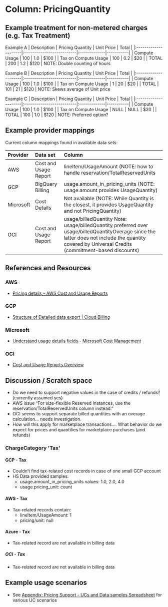 # Column: PricingQuantity

## Example treatment for non-metered charges (e.g. Tax Treatment)

Example A
| Description          | Pricing Quantity          | Unit Price   | Total     |
|:---------------------|:--------------------------|:-------------|-----------|
| Compute Usage        | 100                       | 1.0          | $100      |
| Tax on Compute Usage | 100                       | 0.2          | $20       |
| TOTAL                | 200                       | 1.2          | $120      |
NOTE: Double counting of hours

Example B
| Description          | Pricing Quantity          | Unit Price   | Total     |
|:---------------------|:--------------------------|:-------------|-----------|
| Compute Usage        | 100                       | 1.0          | $100      |
| Tax on Compute Usage | 1                         | 20           | $20       |
| TOTAL                | 101                       | 21           | $120      |
NOTE: Skews average of Unit price

Example C
| Description          | Pricing Quantity          | Unit Price   | Total     |
|:---------------------|:--------------------------|:-------------|-----------|
| Compute Usage        | 100                       | 1.0          | $100      |
| Tax on Compute Usage | NULL                      | NULL         | $20       |
| TOTAL                | 100                       | 1.0          | $120      |
NOTE: Preferred option?

## Example provider mappings

Current column mappings found in available data sets:

| Provider  | Data set                     | Column                   |
|:----------|:-----------------------------|:-------------------------|
| AWS       | Cost and Usage Report        | lineItem/UsageAmount (NOTE: how to handle reservation/TotalReservedUnits|
| GCP       | BigQuery Billing             | usage.amount_in_pricing_units (NOTE: usage.amount provides UsageQuantity) |
| Microsoft | Cost Details                 | Not available (NOTE: While Quantity is the closest, it provides UsageQuantity and not PricingQuantity) |
| OCI       | Cost and Usage Report        | usage/billedQuantity  Note: usage/billedQuantity preferred over usage/billedQuantityOverage since the latter does not include the quantity covered by Universal Credits (commitment-based discounts) |

## References and Resources

### AWS

* [Pricing details - AWS Cost and Usage Reports](https://docs.aws.amazon.com/cur/latest/userguide/pricing-columns.html)

### GCP

* [Structure of Detailed data export | Cloud Billing](https://cloud.google.com/billing/docs/how-to/export-data-bigquery-tables/detailed-usage)

### Microsoft

* [Understand usage details fields - Microsoft Cost Management](https://learn.microsoft.com/en-us/azure/cost-management-billing/automate/understand-usage-details-fields)

### OCI

* [Cost and Usage Reports Overview](https://docs.oracle.com/en-us/iaas/Content/Billing/Concepts/usagereportsoverview.htm)

## Discussion / Scratch space

* Do we need to support negative values in the case of credits / refunds? (currently assumed yes)
* AWS issue “For size-flexible Reserved Instances, use the reservation/TotalReservedUnits column instead.”
* OCI seems to support separate billed quantities with an overage calculation… needs investigation.
* How will this apply for marketplace transactions…. What behavior do we expect for prices and quantities for marketplace purchases (and refunds)

### ChargeCategory 'Tax'

#### GCP - Tax

* Couldn’t find tax-related cost records in case of one small GCP account
* HS Data provided samples:
  * usage.amount_in_pricing_units values: 1.0, 2.0, 4.0
  * usage.pricing_unit: count

#### AWS - Tax

* Tax-related records contain:
  * lineItem/UsageAmount: 1
  * pricing/unit: null

#### Azure - Tax

* Tax-related record are not available in billing data

##### OCI - Tax

* Tax-related record are not available in billing data

## Example usage scenarios

* See [Appendix: Pricing Support - UCs and Data samples Spreadsheet](../appendix/pricingsupport.md) for various UC scenarios
